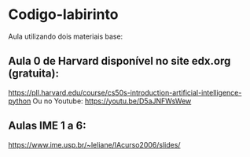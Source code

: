 # Codigo-labirinto
Aula utilizando dois materiais base:

## Aula 0 de Harvard disponível no site edx.org (gratuita):
https://pll.harvard.edu/course/cs50s-introduction-artificial-intelligence-python Ou no Youtube: https://youtu.be/D5aJNFWsWew

## Aulas IME 1 a 6:
https://www.ime.usp.br/~leliane/IAcurso2006/slides/
